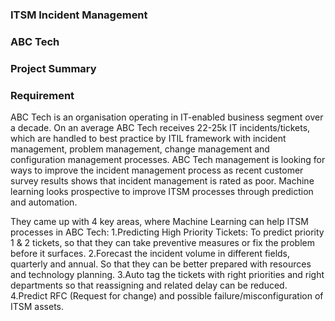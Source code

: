 ### ITSM Incident Management
### ABC Tech
### Project Summary
### Requirement
ABC Tech is an organisation operating in IT-enabled business segment over a decade. On an average ABC Tech receives 22-25k IT incidents/tickets, which are handled to best practice by ITIL framework with incident management, problem management, change management and configuration management processes. ABC Tech management is looking for ways to improve the incident management process as recent customer survey results shows that incident management is rated as poor. Machine learning looks prospective to improve ITSM processes through prediction and automation.

They came up with 4 key areas, where Machine Learning can help ITSM processes in ABC Tech:
1.Predicting High Priority Tickets: To predict priority 1 & 2 tickets, so that they can take preventive measures or fix the problem before it surfaces.
2.Forecast the incident volume in different fields, quarterly and annual. So that they can be better prepared with resources and technology planning.
3.Auto tag the tickets with right priorities and right departments so that reassigning and related delay can be reduced.
4.Predict RFC (Request for change) and possible failure/misconfiguration of ITSM assets.
